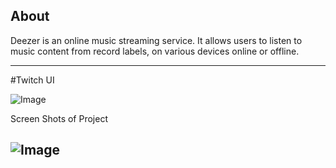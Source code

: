 About
-----------
Deezer is an online music streaming service. It allows users to listen to music content from record labels, on various devices online or offline.

------------------------------------------
#Twitch UI

![Image](https://github.com/zimejin/Ng-Deezer-music-streaming/blob/master/docs/screens/Screenshot%202020-07-19%2016.28.47.png?raw=true)


Screen Shots of Project

![Image](https://github.com/zimejin/Ng-Deezer-music-streaming/blob/master/docs/screens/Screenshot%202020-07-19%2016.29.09.png?raw=true)
-------------------------
